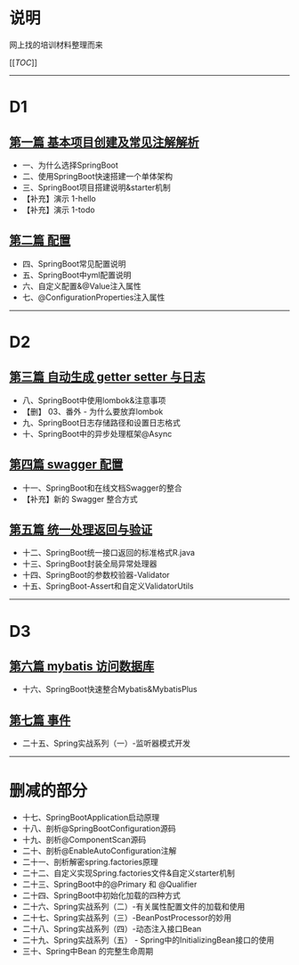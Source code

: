 # 说明
网上找的培训材料整理而来  

[[_TOC_]]


---
# D1

## [第一篇 基本项目创建及常见注解解析](1-start.md)
* 一、为什么选择SpringBoot
* 二、使用SpringBoot快速搭建一个单体架构
* 三、SpringBoot项目搭建说明&starter机制
* 【补充】演示 1-hello
* 【补充】演示 1-todo

## [第二篇 配置](2-config.md)
* 四、SpringBoot常见配置说明
* 五、SpringBoot中yml配置说明
* 六、自定义配置&@Value注入属性
* 七、@ConfigurationProperties注入属性


----
# D2

## [第三篇 自动生成 getter setter 与日志](3-lombok-log.md)
* 八、SpringBoot中使用lombok&注意事项
* 【删】 03、番外 - 为什么要放弃lombok
* 九、SpringBoot日志存储路径和设置日志格式
* 十、SpringBoot中的异步处理框架@Async

## [第四篇 swagger 配置](4-swagger.md)
* 十一、SpringBoot和在线文档Swagger的整合
* 【补充】新的 Swagger 整合方式

## [第五篇 统一处理返回与验证](5-advise-validate.md)
* 十二、SpringBoot统一接口返回的标准格式R.java
* 十三、SpringBoot封装全局异常处理器
* 十四、SpringBoot的参数校验器-Validator
* 十五、SpringBoot-Assert和自定义ValidatorUtils

----
# D3

## [第六篇 mybatis 访问数据库](6-mybatis.md)
* 十六、SpringBoot快速整合Mybatis&MybatisPlus

## [第七篇 事件](7-event.md)
* 二十五、Spring实战系列（一）-监听器模式开发



-----
# 删减的部分
* 十七、SpringBootApplication启动原理
* 十八、剖析@SpringBootConfiguration源码
* 十九、剖析@ComponentScan源码
* 二十、剖析@EnableAutoConfiguration注解
* 二十一、剖析解密spring.factories原理
* 二十二、自定义实现Spring.factories文件&自定义starter机制
* 二十三、SpringBoot中的@Primary 和 @Qualifier
* 二十四、SpringBoot中初始化加载的四种方式
* 二十六、Spring实战系列（二）-有关属性配置文件的加载和使用
* 二十七、Spring实战系列（三）-BeanPostProcessor的妙用
* 二十八、Spring实战系列（四）-动态注入接口Bean
* 二十九、Spring实战系列（五） - Spring中的InitializingBean接口的使用
* 三十、Spring中Bean 的完整生命周期